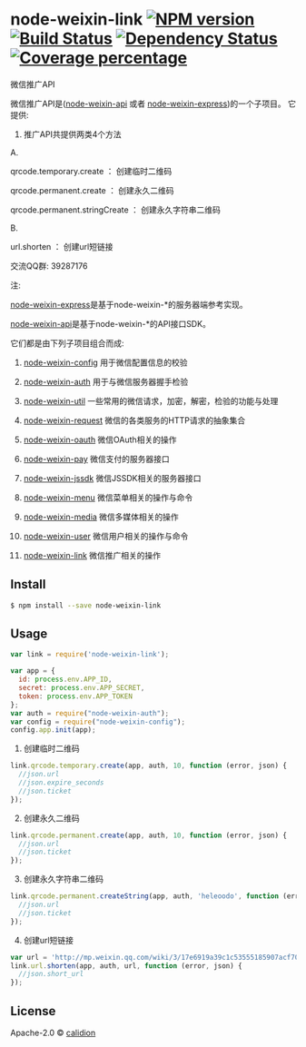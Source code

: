 # node-weixin-link [![NPM version][npm-image]][npm-url] [![Build Status][travis-image]][travis-url] [![Dependency Status][daviddm-image]][daviddm-url] [![Coverage percentage][coveralls-image]][coveralls-url]


微信推广API

微信推广API是([node-weixin-api](https://github.com/node-weixin/node-weixin-api) 或者 [node-weixin-express](https://github.com/node-weixin/node-weixin-express))的一个子项目。
它提供:

1. 推广API共提供两类4个方法

  A.

  qrcode.temporary.create ： 创建临时二维码

  qrcode.permanent.create ： 创建永久二维码

  qrcode.permanent.stringCreate ： 创建永久字符串二维码

  B.

  url.shorten ： 创建url短链接



交流QQ群: 39287176

注:

 [node-weixin-express](https://github.com/node-weixin/node-weixin-express)是基于node-weixin-*的服务器端参考实现。

 [node-weixin-api](https://github.com/node-weixin/node-weixin-api)是基于node-weixin-*的API接口SDK。

 它们都是由下列子项目组合而成:

 1. [node-weixin-config](https://github.com/node-weixin/node-weixin-config)
    用于微信配置信息的校验

 2. [node-weixin-auth](https://github.com/node-weixin/node-weixin-auth)
    用于与微信服务器握手检验

 3. [node-weixin-util](https://github.com/node-weixin/node-weixin-util)
    一些常用的微信请求，加密，解密，检验的功能与处理

 4. [node-weixin-request](https://github.com/node-weixin/node-weixin-request)
    微信的各类服务的HTTP请求的抽象集合

 5. [node-weixin-oauth](https://github.com/node-weixin/node-weixin-oauth)
    微信OAuth相关的操作

 6. [node-weixin-pay](https://github.com/node-weixin/node-weixin-pay)
    微信支付的服务器接口

 7. [node-weixin-jssdk](https://github.com/node-weixin/node-weixin-jssdk)
    微信JSSDK相关的服务器接口

 8. [node-weixin-menu](https://github.com/node-weixin/node-weixin-menu)
    微信菜单相关的操作与命令

 9. [node-weixin-media](https://github.com/node-weixin/node-weixin-media)
    微信多媒体相关的操作

 10. [node-weixin-user](https://github.com/node-weixin/node-weixin-user)
    微信用户相关的操作与命令

 11. [node-weixin-link](https://github.com/node-weixin/node-weixin-link)
    微信推广相关的操作

## Install

```sh
$ npm install --save node-weixin-link
```


## Usage

```js
var link = require('node-weixin-link');

var app = {
  id: process.env.APP_ID,
  secret: process.env.APP_SECRET,
  token: process.env.APP_TOKEN
};
var auth = require("node-weixin-auth");
var config = require("node-weixin-config");
config.app.init(app);

```

1. 创建临时二维码

```js
link.qrcode.temporary.create(app, auth, 10, function (error, json) {
  //json.url
  //json.expire_seconds
  //json.ticket
});
```
2. 创建永久二维码

```js
link.qrcode.permanent.create(app, auth, 10, function (error, json) {
  //json.url
  //json.ticket
});
```

3. 创建永久字符串二维码

```js
link.qrcode.permanent.createString(app, auth, 'heleoodo', function (error, json) {
  //json.url
  //json.ticket
});
```

4. 创建url短链接

```js
var url = 'http://mp.weixin.qq.com/wiki/3/17e6919a39c1c53555185907acf70093.html';
link.url.shorten(app, auth, url, function (error, json) {
  //json.short_url
});  
```


## License

Apache-2.0 © [calidion](calidion.github.io)


[npm-image]: https://badge.fury.io/js/node-weixin-link.svg
[npm-url]: https://npmjs.org/package/node-weixin-link
[travis-image]: https://travis-ci.org/node-weixin/node-weixin-link.svg?branch=master
[travis-url]: https://travis-ci.org/node-weixin/node-weixin-link
[daviddm-image]: https://david-dm.org/node-weixin/node-weixin-link.svg?theme=shields.io
[daviddm-url]: https://david-dm.org/node-weixin/node-weixin-link
[coveralls-image]: https://coveralls.io/repos/node-weixin/node-weixin-link/badge.svg
[coveralls-url]: https://coveralls.io/r/node-weixin/node-weixin-link
